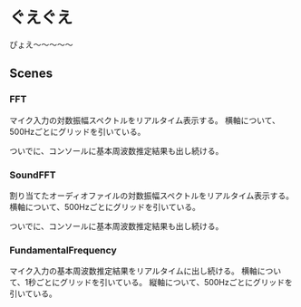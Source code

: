 # ぐえぐえ

ぴょえ～～～～～

## Scenes

### FFT

マイク入力の対数振幅スペクトルをリアルタイム表示する。
横軸について、500Hzごとにグリッドを引いている。

ついでに、コンソールに基本周波数推定結果も出し続ける。

### SoundFFT

割り当てたオーディオファイルの対数振幅スペクトルをリアルタイム表示する。
横軸について、500Hzごとにグリッドを引いている。

ついでに、コンソールに基本周波数推定結果も出し続ける。

### FundamentalFrequency

マイク入力の基本周波数推定結果をリアルタイムに出し続ける。
横軸について、1秒ごとにグリッドを引いている。
縦軸について、500Hzごとにグリッドを引いている。
